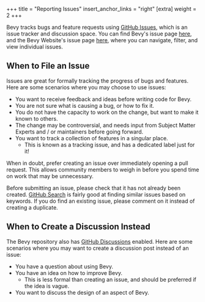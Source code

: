 +++
title = "Reporting Issues"
insert_anchor_links = "right"
[extra]
weight = 2
+++

Bevy tracks bugs and feature requests using [GitHub Issues], which is an issue tracker and discussion space. You can find Bevy's issue page [here](https://github.com/bevyengine/bevy/issues), and the Bevy Website's issue page [here](https://github.com/bevyengine/bevy-website/issues), where you can navigate, filter, and view individual issues.

[GitHub Issues]: https://docs.github.com/en/issues/tracking-your-work-with-issues/about-issues

## When to File an Issue

Issues are great for formally tracking the progress of bugs and features. Here are some scenarios where you may choose to use issues:

- You want to receive feedback and ideas before writing code for Bevy.
- You are not sure what is causing a bug, or how to fix it.
- You do not have the capacity to work on the change, but want to make it known to others.
- The change may be controversial, and needs input from Subject Matter Experts and / or maintainers before going forward.
- You want to track a collection of features in a singular place.
  - This is known as a tracking issue, and has a dedicated label just for it!

When in doubt, prefer creating an issue over immediately opening a pull request. This allows community members to weigh in before you spend time on work that may be unnecessary.

Before submitting an issue, please check that it has not already been created. [GitHub Search] is fairly good at finding similar issues based on keywords. If you do find an existing issue, please comment on it instead of creating a duplicate.

[GitHub Search]: https://github.com/search?q=repo%3Abevyengine%2Fbevy&type=issues

## When to Create a Discussion Instead

The Bevy repository also has [GitHub Discussions] enabled. Here are some scenarios where you may want to create a discussion post instead of an issue:

[GitHub Discussions]: https://github.com/bevyengine/bevy/discussions

- You have a question about using Bevy.
- You have an idea on how to improve Bevy.
  - This is less formal than creating an issue, and should be preferred if the idea is vague.
- You want to discuss the design of an aspect of Bevy.
